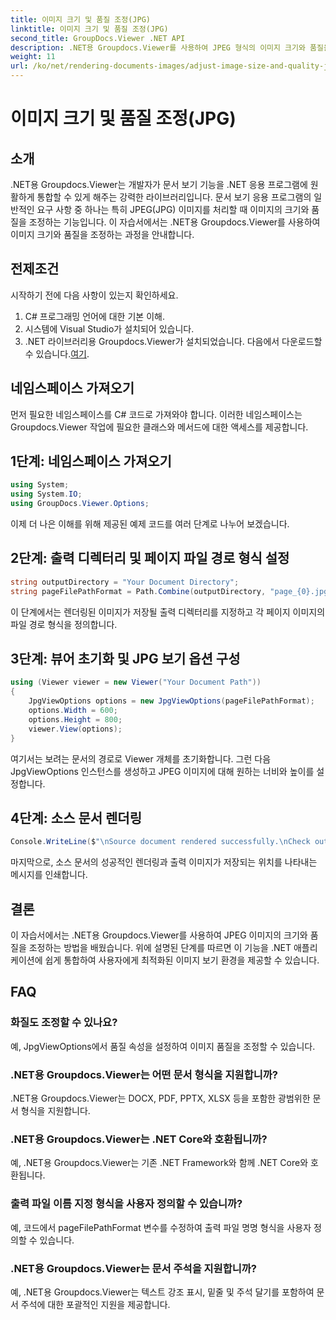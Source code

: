 ```yaml
---
title: 이미지 크기 및 품질 조정(JPG)
linktitle: 이미지 크기 및 품질 조정(JPG)
second_title: GroupDocs.Viewer .NET API
description: .NET용 Groupdocs.Viewer를 사용하여 JPEG 형식의 이미지 크기와 품질을 최적화하는 방법을 알아보세요. 문서 보기 경험을 향상시키세요.
weight: 11
url: /ko/net/rendering-documents-images/adjust-image-size-and-quality-jpg/
---
```


# 이미지 크기 및 품질 조정(JPG)

## 소개
.NET용 Groupdocs.Viewer는 개발자가 문서 보기 기능을 .NET 응용 프로그램에 원활하게 통합할 수 있게 해주는 강력한 라이브러리입니다. 문서 보기 응용 프로그램의 일반적인 요구 사항 중 하나는 특히 JPEG(JPG) 이미지를 처리할 때 이미지의 크기와 품질을 조정하는 기능입니다. 이 자습서에서는 .NET용 Groupdocs.Viewer를 사용하여 이미지 크기와 품질을 조정하는 과정을 안내합니다.
## 전제조건
시작하기 전에 다음 사항이 있는지 확인하세요.
1. C# 프로그래밍 언어에 대한 기본 이해.
2. 시스템에 Visual Studio가 설치되어 있습니다.
3.  .NET 라이브러리용 Groupdocs.Viewer가 설치되었습니다. 다음에서 다운로드할 수 있습니다.[여기](https://releases.groupdocs.com/viewer/net/).

## 네임스페이스 가져오기
먼저 필요한 네임스페이스를 C# 코드로 가져와야 합니다. 이러한 네임스페이스는 Groupdocs.Viewer 작업에 필요한 클래스와 메서드에 대한 액세스를 제공합니다.
## 1단계: 네임스페이스 가져오기
```csharp
using System;
using System.IO;
using GroupDocs.Viewer.Options;
```

이제 더 나은 이해를 위해 제공된 예제 코드를 여러 단계로 나누어 보겠습니다.
## 2단계: 출력 디렉터리 및 페이지 파일 경로 형식 설정
```csharp
string outputDirectory = "Your Document Directory";
string pageFilePathFormat = Path.Combine(outputDirectory, "page_{0}.jpg");
```
이 단계에서는 렌더링된 이미지가 저장될 출력 디렉터리를 지정하고 각 페이지 이미지의 파일 경로 형식을 정의합니다.
## 3단계: 뷰어 초기화 및 JPG 보기 옵션 구성
```csharp
using (Viewer viewer = new Viewer("Your Document Path"))
{
    JpgViewOptions options = new JpgViewOptions(pageFilePathFormat);
    options.Width = 600;
    options.Height = 800;
    viewer.View(options);
}
```
여기서는 보려는 문서의 경로로 Viewer 개체를 초기화합니다. 그런 다음 JpgViewOptions 인스턴스를 생성하고 JPEG 이미지에 대해 원하는 너비와 높이를 설정합니다.
## 4단계: 소스 문서 렌더링
```csharp
Console.WriteLine($"\nSource document rendered successfully.\nCheck output in {outputDirectory}.");
```
마지막으로, 소스 문서의 성공적인 렌더링과 출력 이미지가 저장되는 위치를 나타내는 메시지를 인쇄합니다.

## 결론
이 자습서에서는 .NET용 Groupdocs.Viewer를 사용하여 JPEG 이미지의 크기와 품질을 조정하는 방법을 배웠습니다. 위에 설명된 단계를 따르면 이 기능을 .NET 애플리케이션에 쉽게 통합하여 사용자에게 최적화된 이미지 보기 환경을 제공할 수 있습니다.
## FAQ
### 화질도 조정할 수 있나요?
예, JpgViewOptions에서 품질 속성을 설정하여 이미지 품질을 조정할 수 있습니다.
### .NET용 Groupdocs.Viewer는 어떤 문서 형식을 지원합니까?
.NET용 Groupdocs.Viewer는 DOCX, PDF, PPTX, XLSX 등을 포함한 광범위한 문서 형식을 지원합니다.
### .NET용 Groupdocs.Viewer는 .NET Core와 호환됩니까?
예, .NET용 Groupdocs.Viewer는 기존 .NET Framework와 함께 .NET Core와 호환됩니다.
### 출력 파일 이름 지정 형식을 사용자 정의할 수 있습니까?
예, 코드에서 pageFilePathFormat 변수를 수정하여 출력 파일 명명 형식을 사용자 정의할 수 있습니다.
### .NET용 Groupdocs.Viewer는 문서 주석을 지원합니까?
예, .NET용 Groupdocs.Viewer는 텍스트 강조 표시, 밑줄 및 주석 달기를 포함하여 문서 주석에 대한 포괄적인 지원을 제공합니다.